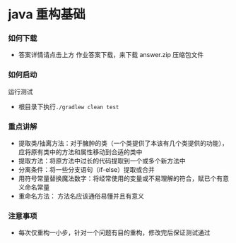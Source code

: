 # java 重构基础

### 如何下载
+ 答案详情请点击上方 作业答案下载，来下载 answer.zip 压缩包文件

### 如何启动

运行测试
+ 根目录下执行`./gradlew clean test`

### 重点讲解

+ 提取类/抽离方法：对于臃肿的类（一个类提供了本该有几个类提供的功能），应将原有类中的方法和属性移动到合适的类中
+ 提取方法：将原方法中过长的代码提取到一个或多个新方法中
+ 分离条件：将一些分支语句（if-else）提取或合并
+ 用符号常量替换魔法数字：将经常使用的变量或不易理解的符合，赋已个有意义命名常量
+ 重命名方法： 方法名应该通俗易懂并且有意义

### 注意事项
+ 每次仅重构一小步，针对一个问题有目的重构，修改完后保证测试通过